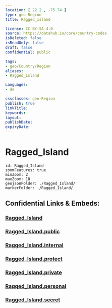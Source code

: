 ```yaml
---
location: [ 22.2 , -75.74 ] 
type: geo-Region
title: Ragged_Island

license: CC BY-SA 4.0
source: https://datahub.io/core/country-codes
isDeleted: false
isReadOnly: false
draft: false
confidential: public

tags:
- geo/Country/Region
aliases:
- Ragged_Island

Languages:
- de

cssclasses: geo-Region
publish: true
linkTitle: 
keywords: 
layout: 
publishDate: 
expiryDate: 
---
```


# Ragged_Island

```leaflet
id: Ragged_Island
zoomFeatures: true 
minZoom: 2 
maxZoom: 18
geojsonFolder: ./Ragged_Island/
markerFolder: ./Ragged_Island/
```


## Confidential Links & Embeds: 

### [Ragged_Island](/_Standards/Earth/Continent/America~Caribbean/Bahamas/Districts~Bahamas/Ragged_Island.md) 

### [Ragged_Island.public](/_public/Earth/Continent/America~Caribbean/Bahamas/Districts~Bahamas/Ragged_Island.public.md) 

### [Ragged_Island.internal](/_internal/Earth/Continent/America~Caribbean/Bahamas/Districts~Bahamas/Ragged_Island.internal.md) 

### [Ragged_Island.protect](/_protect/Earth/Continent/America~Caribbean/Bahamas/Districts~Bahamas/Ragged_Island.protect.md) 

### [Ragged_Island.private](/_private/Earth/Continent/America~Caribbean/Bahamas/Districts~Bahamas/Ragged_Island.private.md) 

### [Ragged_Island.personal](/_personal/Earth/Continent/America~Caribbean/Bahamas/Districts~Bahamas/Ragged_Island.personal.md) 

### [Ragged_Island.secret](/_secret/Earth/Continent/America~Caribbean/Bahamas/Districts~Bahamas/Ragged_Island.secret.md)


